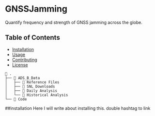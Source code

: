 # GNSSJamming
Quantify frequency and strength of GNSS jamming across the globe.

## Table of Contents
- [Installation](#installation)
- [Usage](#usage)
- [Contributing](#contributing)
- [License](#license)

```
📁 .
├── 📁 ADS_B_Data
│   ├── 📁 Reference Files	
│   ├── 📁 SNL Downloads
│   ├── 📁 Daily Analysis
│   └── 📁 Historical Analysis
└── 📁 Code
```

##installation
Here I will write about installing this. double hashtag to link
